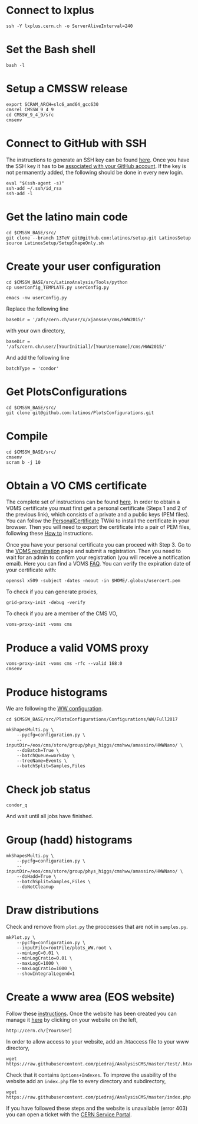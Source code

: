 # Connect to lxplus

    ssh -Y lxplus.cern.ch -o ServerAliveInterval=240


# Set the Bash shell

    bash -l


# Setup a CMSSW release

    export SCRAM_ARCH=slc6_amd64_gcc630
    cmsrel CMSSW_9_4_9
    cd CMSSW_9_4_9/src
    cmsenv


# Connect to GitHub with SSH

The instructions to generate an SSH key can be found [here](https://help.github.com/en/articles/connecting-to-github-with-ssh). Once you have the SSH key it has to be [associated with your GitHub account](https://github.com/settings/keys). If the key is not permanently added, the following should be done in every new login.

    eval "$(ssh-agent -s)"
    ssh-add ~/.ssh/id_rsa
    ssh-add -l


# Get the latino main code

    cd $CMSSW_BASE/src/
    git clone --branch 13TeV git@github.com:latinos/setup.git LatinosSetup
    source LatinosSetup/SetupShapeOnly.sh


# Create your user configuration

    cd $CMSSW_BASE/src/LatinoAnalysis/Tools/python
    cp userConfig_TEMPLATE.py userConfig.py

    emacs -nw userConfig.py

Replace the following line

    baseDir = '/afs/cern.ch/user/x/xjanssen/cms/HWW2015/'

with your own directory,

    baseDir = '/afs/cern.ch/user/[YourInitial]/[YourUsername]/cms/HWW2015/'

And add the following line

    batchType = 'condor'


# Get PlotsConfigurations

    cd $CMSSW_BASE/src/
    git clone git@github.com:latinos/PlotsConfigurations.git


# Compile

    cd $CMSSW_BASE/src/
    cmsenv
    scram b -j 10


# Obtain a VO CMS certificate

The complete set of instructions can be found [here](https://twiki.cern.ch/twiki/bin/view/CMSPublic/SWGuideLcgAccess#How_to_register_in_the_CMS_VO). In order to obtain a VOMS certificate you must first get a personal certificate (Steps 1 and 2 of the previous link), which consists of a private and a public keys (PEM files). You can follow the [PersonalCertificate](https://twiki.cern.ch/twiki/bin/view/CMSPublic/PersonalCertificate) TWiki to install the certificate in your browser. Then you will need to export the certificate into a pair of PEM files, following these [How to](https://ca.cern.ch/ca/Help/?kbid=024010) instructions.

Once you have your personal certificate you can proceed with Step 3. Go to the [VOMS registration](https://voms2.cern.ch:8443/voms/cms/register) page and submit a registration. Then you need to wait for an admin to confirm your registration (you will receive a notification email). Here you can find a VOMS [FAQ](https://twiki.cern.ch/twiki/bin/view/CMSPublic/SWGuideVomsFAQ). You can verify the expiration date of your certificate with:

    openssl x509 -subject -dates -noout -in $HOME/.globus/usercert.pem

To check if you can generate proxies,

    grid-proxy-init -debug -verify

To check if you are a member of the CMS VO,

    voms-proxy-init -voms cms


# Produce a valid VOMS proxy

    voms-proxy-init -voms cms -rfc --valid 168:0
    cmsenv


# Produce histograms

We are following the [WW configuration](https://github.com/latinos/PlotsConfigurations/tree/master/Configurations/WW/Full2017).

    cd $CMSSW_BASE/src/PlotsConfigurations/Configurations/WW/Full2017

    mkShapesMulti.py \
        --pycfg=configuration.py \
        --inputDir=/eos/cms/store/group/phys_higgs/cmshww/amassiro/HWWNano/ \
        --doBatch=True \
        --batchQueue=workday \
        --treeName=Events \
        --batchSplit=Samples,Files


# Check job status

    condor_q

And wait until all jobs have finished.


# Group (hadd) histograms

    mkShapesMulti.py \
        --pycfg=configuration.py \
        --inputDir=/eos/cms/store/group/phys_higgs/cmshww/amassiro/HWWNano/ \
        --doHadd=True \
        --batchSplit=Samples,Files \
        --doNotCleanup


# Draw distributions

Check and remove from `plot.py` the proccesses that are not in `samples.py`.

    mkPlot.py \
        --pycfg=configuration.py \
        --inputFile=rootFile/plots_WW.root \
        --minLogC=0.01 \
        --minLogCratio=0.01 \
        --maxLogC=1000 \
        --maxLogCratio=1000 \
        --showIntegralLegend=1


# Create a www area (EOS website)

Follow these [instructions](https://cernbox-manual.web.cern.ch/cernbox-manual/en/web/personal_website_content.html). Once the website has been created you can manage it [here](https://webservices.web.cern.ch/webservices/Services/ManageSite/) by clicking on your website on the left,

    http://cern.ch/[YourUser]

In order to allow access to your website, add an .htaccess file to your www directory,

    wget https://raw.githubusercontent.com/piedraj/AnalysisCMS/master/test/.htaccess

Check that it contains `Options+Indexes`. To improve the usability of the website add an `index.php` file to every directory and subdirectory,

    wget https://raw.githubusercontent.com/piedraj/AnalysisCMS/master/index.php

If you have followed these steps and the website is unavailable (error 403) you can open a ticket with the [CERN Service Portal](https://cern.service-now.com/service-portal/).
